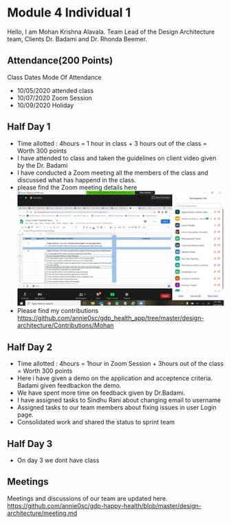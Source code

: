 # Module 4 Individual 1
Hello, I am Mohan Krishna Alavala. Team Lead of the Design Architecture team, Clients Dr. Badami and Dr. Rhonda Beemer.

## Attendance(200 Points)
Class Dates Mode Of Attendance
- 10/05/2020 attended class
- 10/07/2020 Zoom Session
- 10/09/2020 Holiday

## Half Day 1
- Time allotted : 4hours = 1 hour in class + 3 hours out of the class = Worth 300 points
- I have attended to class and taken the guidelines on client video given by the Dr. Badami
- I have conducted a Zoom meeting all the members of the class and discussed what has happend in the class.
- please find the Zoom meeting details here
![](https://github.com/annie0sc/gdp-happy-health/blob/master/design-architecture/Meetings/MeetingOct5th.PNG?raw=true)
- Please find my contributions 
https://github.com/annie0sc/gdp_health_app/tree/master/design-architecture/Contributions/Mohan


## Half Day 2
- Time allotted : 4hours = 1hour in Zoom Session + 3hours out of the class = Worth 300 points
- Here i have given a demo on the application and acceptence criteria. Badami given feedbackon the demo.
- We have spent more time on feedback given by Dr.Badami.
- I have assigned tasks to Sindhu Rani about changing email to username
- Assigned tasks to our team members about fixing issues in user Login page.
- Consolidated work and shared the status to sprint team


## Half Day 3
- On day 3 we dont have class

## Meetings
Meetings and discussions of our team are updated here.
https://github.com/annie0sc/gdp-happy-health/blob/master/design-architecture/meeting.md